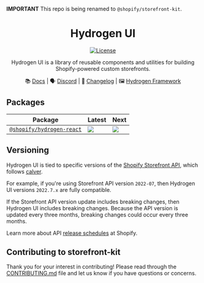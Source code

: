 **IMPORTANT** This repo is being renamed to `@shopify/storefront-kit`.

<div style="text-align:center">

# Hydrogen UI

<a href="https://github.com/Shopify/hydrogen-ui/blob/main/LICENSE.md"><img src="https://img.shields.io/npm/l/@shopify/hydrogen.svg?sanitize=true" alt="License"></a>

Hydrogen UI is a library of reusable components and utilities for building Shopify-powered custom storefronts.

📚 [Docs](https://shopify.dev/custom-storefronts/hydrogen/alternate-frameworks) | 🗣 [Discord](https://discord.gg/Hefq6w5c5d) | 📝 [Changelog](https://github.com/Shopify/hydrogen-ui/blob/main/packages/react/CHANGELOG.md) | 🖼 [Hydrogen Framework](https://github.com/Shopify/hydrogen)

</div>

## Packages

| Package                                       | Latest                                                                                                                                          | Next                                                                                                                                          |
| --------------------------------------------- | ----------------------------------------------------------------------------------------------------------------------------------------------- | --------------------------------------------------------------------------------------------------------------------------------------------- |
| [`@shopify/hydrogen-react`](/packages/react/) | <a href="https://www.npmjs.com/package/@shopify/hydrogen-react"><img src="https://img.shields.io/npm/v/@shopify/hydrogen-react/latest.svg"></a> | <a href="https://www.npmjs.com/package/@shopify/hydrogen-react"><img src="https://img.shields.io/npm/v/@shopify/hydrogen-react/next.svg"></a> |

## Versioning

Hydrogen UI is tied to specific versions of the [Shopify Storefront API](https://shopify.dev/api/storefront), which follows [calver](https://calver.org/).

For example, if you're using Storefront API version `2022-07`, then Hydrogen UI versions `2022.7.x` are fully compatible.

If the Storefront API version update includes breaking changes, then Hydrogen UI includes breaking changes. Because the API version is updated every three months, breaking changes could occur every three months.

Learn more about API [release schedules](https://shopify.dev/api/usage/versioning#release-schedule) at Shopify.

## Contributing to storefront-kit

Thank you for your interest in contributing! Please read through the [CONTRIBUTING.md](./CONTRIBUTING.md) file and let us know if you have questions or concerns.
